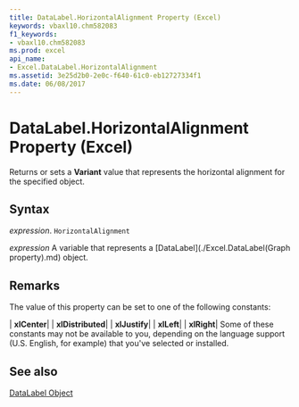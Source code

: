 ```yaml
---
title: DataLabel.HorizontalAlignment Property (Excel)
keywords: vbaxl10.chm582083
f1_keywords:
- vbaxl10.chm582083
ms.prod: excel
api_name:
- Excel.DataLabel.HorizontalAlignment
ms.assetid: 3e25d2b0-2e0c-f640-61c0-eb12727334f1
ms.date: 06/08/2017
---
```



# DataLabel.HorizontalAlignment Property (Excel)

Returns or sets a  **Variant** value that represents the horizontal alignment for the specified object.


## Syntax

 _expression_. `HorizontalAlignment`

 _expression_ A variable that represents a [DataLabel](./Excel.DataLabel(Graph property).md) object.


## Remarks

The value of this property can be set to one of the following constants:



| **xlCenter**|
| **xlDistributed**|
| **xlJustify**|
| **xlLeft**|
| **xlRight**|
Some of these constants may not be available to you, depending on the language support (U.S. English, for example) that you've selected or installed.


## See also


[DataLabel Object](Excel.DataLabel(objec).md)

